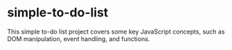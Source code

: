 # simple-to-do-list
This simple to-do list project covers some key JavaScript concepts, such as DOM manipulation, event handling, and functions.
